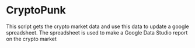 # CryptoPunk
This script gets the crypto market data
and use this data to update a google spreadsheet. 
The spreadsheet is used to make a Google Data Studio report on the crypto market

